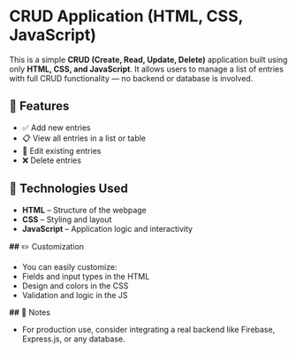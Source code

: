 # CRUD Application (HTML, CSS, JavaScript)

This is a simple **CRUD (Create, Read, Update, Delete)** application built using only **HTML, CSS, and JavaScript**. It allows users to manage a list of entries with full CRUD functionality — no backend or database is involved.

## 🔧 Features

- ✅ Add new entries
- 📋 View all entries in a list or table
- 📝 Edit existing entries
- ❌ Delete entries

## 🚀 Technologies Used

- **HTML** – Structure of the webpage
- **CSS** – Styling and layout
- **JavaScript** – Application logic and interactivity

**##** ✏️ Customization
- You can easily customize:
- Fields and input types in the HTML
- Design and colors in the CSS
- Validation and logic in the JS

**##** 📌 Notes
- For production use, consider integrating a real backend like Firebase, Express.js, or any database.
